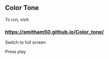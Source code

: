 ## Color Tone

To run, visit:

### https://smitham50.github.io/Color_tone/

Switch to full screen

Press play
